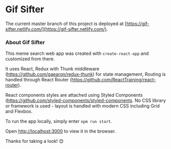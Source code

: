 # Gif Sifter

The current master branch of this project is deployed at [https://gif-sifter.netlify.com/](https://gif-sifter.netlify.com/).

### About Gif Sifter

This meme search web app was created with `create-react-app` and customized from there.

It uses React, Redux with Thunk middleware (https://github.com/gaearon/redux-thunk) for state management, Routing is handled through React Router (https://github.com/ReactTraining/react-router).

React components styles are attached using Styled Components (https://github.com/styled-components/styled-components. No CSS library or framework is used - layout is handled with modern CSS including Grid and Flexbox.

To run the app locally, simply enter `npm run start`.

Open [http://localhost:3000](http://localhost:3000) to view it in the browser.

Thanks for taking a look! 😊
